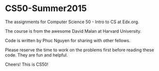 # CS50-Summer2015

The assignments for Computer Science 50 - Intro to CS at Edx.org.

The course is from the awesome David Malan at Harvard University.

Code is written by Phuc Nguyen for sharing with other fellows. 

Please reserve the time to work on the problems first before reading these code. They are fun and helpful.

Cheers! This is CS50!
